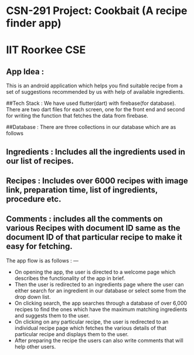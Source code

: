 # CSN-291 Project: Cookbait (A recipe finder app)
# IIT Roorkee CSE

## App Idea : 
This is an android application which helps you find suitable recipe from a set of suggestions recommended by us with help of available ingredients.

##Tech Stack :
We have used flutter(dart) with firebase(for database).
There are two dart files for each screen, one for the front end and second for writing the function that fetches the data from firebase. 

##Database :
There are three collections in our database which are as follows 
## Ingredients : Includes all the ingredients used in our list of recipes. 
## Recipes : Includes over 6000 recipes with image link, preparation time, list of ingredients, procedure etc.
## Comments : includes all the comments on various Recipes with document ID same as the document ID of that particular recipe to make it easy for fetching. 

The app flow is as follows : —
- On opening the app, the user is directed to a welcome page which describes the functionality of the app in brief. 
- Then the user is redirected to an ingredients page where the user can either search for an ingredient in our database or select some from the drop down list. 
- On clicking search, the app searches through a database of over 6,000 recipes to find the ones which have the maximum matching ingredients and suggests them to the user.
- On clicking on any particular recipe, the user is redirected to an individual recipe page which fetches the various details of that particular recipe and displays them to the user.
- After preparing the recipe the users can also write comments that will help other users.
